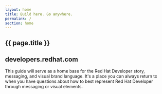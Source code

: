 ```yaml
---
layout: home
title: Build here. Go anywhere.
permalink: /
section: home
---
```


<section class="pf-c-page__main-section rhddx-background-image pf-m-fill">
  <div class="pf-l-grid pf-c-content">
    <div class="pf-l-grid__item pf-u-py-md pf-u-pl-md">
      <h1>{{ page.title }}</h1>
      <h2>developers.redhat.com</h2>
      <p>This guide will serve as a home base for the Red Hat Developer story, messaging, and visual brand language. It's a place you can always return to when you have questions about how to best represent Red Hat Developer through messaging or visual elements.</p>
    </div>
  </div>
</section>

